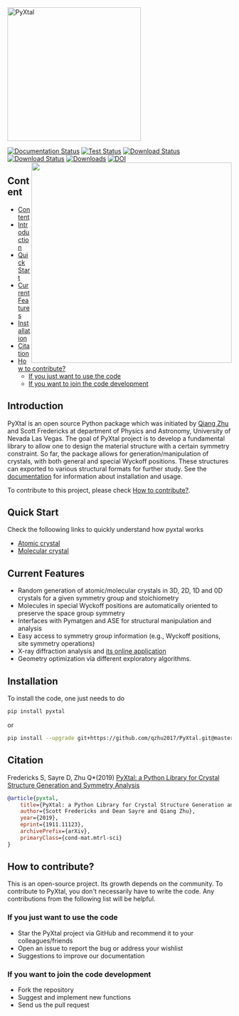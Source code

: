 <img src="https://raw.githubusercontent.com/qzhu2017/PyXtal/master/images/512px_type1.png" alt="PyXtal" width="300"/>

[![Documentation Status](https://readthedocs.org/projects/pyxtal/badge/?version=latest)](https://pyxtal.readthedocs.io/en/latest/?badge=latest)
[![Test Status](https://github.com/qzhu2017/PyXtal/workflows/tests/badge.svg)](https://github.com/qzhu2017/PyXtal/actions)
[![Download Status](https://img.shields.io/pypi/pyversions/pyxtal)](https://pypi.org/project/pyxtal/)
[![Download Status](https://img.shields.io/pypi/v/pyxtal)](https://pypi.org/project/pyxtal/)
[![Downloads](https://pepy.tech/badge/pyxtal)](https://pepy.tech/project/pyxtal)
[![DOI](https://zenodo.org/badge/128165891.svg)](https://zenodo.org/badge/latestdoi/128165891)
<img align="right" width="450" src="https://raw.githubusercontent.com/qzhu2017/PyXtal/master/images/water.gif">

## Content

- [Content](#content)
- [Introduction](#introduction)
- [Quick Start](#quick-start)
- [Current Features](#current-features)
- [Installation](#installation)
- [Citation](#citation)
- [How to contribute?](#how-to-contribute)
  - [If you just want to use the code](#if-you-just-want-to-use-the-code)
  - [If you want to join the code development](#if-you-want-to-join-the-code-development)

## Introduction

PyXtal is an open source Python package which was initiated by [Qiang Zhu](http://qzhu2017.github.io) and Scott Fredericks at department of Physics and Astronomy, University of Nevada Las Vegas. The goal of PyXtal project is to develop a fundamental library to allow one to design the material structure with a certain symmetry constraint. So far, the package allows for generation/manipulation of crystals, with both general and special Wyckoff positions. These structures can exported to various structural formats for further study. See the [documentation](https://pyxtal.readthedocs.io/en/latest/) for information about installation and usage.

To contribute to this project, please check [How to contribute?](#how-to-contribute).

## Quick Start

Check the folloowing links to quickly understand how pyxtal works

- [Atomic crystal](https://nbviewer.jupyter.org/github/qzhu2017/PyXtal/blob/master/examples/tutorials_notebook/01_atomic_crystals.ipynb)
- [Molecular crystal](https://nbviewer.jupyter.org/github/qzhu2017/PyXtal/blob/master/examples/tutorials_notebook/02_molecular_crystals.ipynb)

## Current Features

- Random generation of atomic/molecular crystals in 3D, 2D, 1D and 0D crystals for a given symmetry group and stoichiometry
- Molecules in special Wyckoff positions are automatically oriented to preserve the space group symmetry
- Interfaces with Pymatgen and ASE for structural manipulation and analysis
- Easy access to symmetry group information (e.g., Wyckoff positions, site symmetry operations)
- X-ray diffraction analysis and [its online application](https://vxrd.physics.unlv.edu)
- Geometry optimization via different exploratory algorithms.

## Installation

To install the code, one just needs to do

```sh
pip install pyxtal
```

or

```sh
pip install --upgrade git+https://github.com/qzhu2017/PyXtal.git@master
```

## Citation

Fredericks S, Sayre D, Zhu Q\*(2019)
[PyXtal: a Python Library for Crystal Structure Generation and Symmetry Analysis](https://arxiv.org/pdf/1911.11123.pdf)

```bib
@article{pyxtal,
    title={PyXtal: a Python Library for Crystal Structure Generation and Symmetry Analysis},
    author={Scott Fredericks and Dean Sayre and Qiang Zhu},
    year={2019},
    eprint={1911.11123},
    archivePrefix={arXiv},
    primaryClass={cond-mat.mtrl-sci}
}
```

## How to contribute?

This is an open-source project. Its growth depends on the community. To contribute to PyXtal, you don't necessarily have to write the code. Any contributions from the following list will be helpful.

### If you just want to use the code

- Star the PyXtal project via GitHub and recommend it to your colleagues/friends
- Open an issue to report the bug or address your wishlist
- Suggestions to improve our documentation

### If you want to join the code development

- Fork the repository
- Suggest and implement new functions
- Send us the pull request
